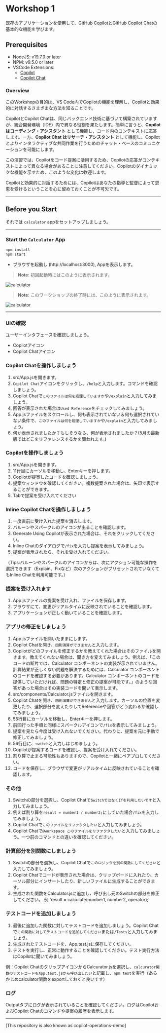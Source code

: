 # Workshop 1
既存のアプリケーションを使用して、GitHub CopilotとGitHub Copilot Chatの基本的な機能を学びます。

## Prerequisites
- NodeJS: v19.7.0 or later
- NPM: v9.5.0 or later
- VSCode Extensions:
  - [Copilot](https://marketplace.visualstudio.com/items?itemName=GitHub.copilot)
  - [Copilot Chat](https://marketplace.visualstudio.com/items?itemName=GitHub.copilot-chat)

### Overview

このWorkshopの目的は、VS Code内でCopilotの機能を理解し、Copilotと効果的に対話するさまざまな方法を知ることです。

CopilotとCopilot Chatは、同じバックエンド技術に基づいて構築されていますが、統合開発環境（IDE）内で異なる役割を果たします。簡単に言うと、**Copilot はコーディング・アシスタント** として機能し、コード内のコンテキストに応答します。一方、**Copilot Chat はリサーチ・アシスタント** として機能し、Copilot とよりインタラクティブな共同作業を行うためのチャット・ベースのコミュニケーションを可能にします。

この演習では、Copilotをコード提案に活用するため、Copilotの応答がコンテキストによって異なる場合があることに注意してください。Copilotのダイナミックな機能を示すため、このような変化は歓迎します。

Copilotと効果的に対話するためには、Copilotはあなたの指導と監督によって恩恵を受けるということを心に留めておくことが不可欠です。

---

## Before you Start 

それでは `calculator` appをセットアップしましょう。

---

### Start the `Calculator` App

```bash
npm install
npm start
``` 

- ブラウザを起動し (http://localhost:3000), Appを表示します。

> **Note:** 初回起動時にはこのように表示されます。

![calculator](docs/images/calculator2.png)

> **Note:** このワークショップの終了時には、このように表示されます。

 ![calculator](docs/images/calculator1.png)

---

### UIの確認
ユーザーインタフェースを確認しましょう。
- Copilotアイコン
- Copilot Chatアイコン

### Copilot Chatを操作しましょう
1. src/App.jsを開きます。
2. `Copilot Chat`アイコンをクリックし、`/help`と入力します。コマンドを確認しましょう。
3. Copilot Chatで`このファイルは何を処理していますか`や`/explain`と入力してみましょう。
4. 回答が表示された場合は`Used Reference`をチェックしてみましょう。
5. App.jsファイルをスクロールし、何も表示されていない＆何も選択されていない条件で、`このファイルは何を処理していますか`や`/explain`と入力してみましょう。
6. 何か表示されましたか？もしそうなら、何が表示されましたか？(5月の最新版ではどこをリファレンスするかを問われます。)

### Copilotを操作しましょう
1. src/App.jsを開きます。
2. 11行目にカーソルを移動し、Enterキーを押します。
3. Copilotが提案したコードを確認しましょう。
4. 提案ウィンドウを確認してください。複数提案された場合は、矢印で表示することができます。
5. Tabで提案を受け入れてください

### Inline Copilot Chatを操作しましょう
1. 一度直前に受け入れた提案を消去します。
2. バルーンやスパークルのアイコンが出ることを確認します。
3. Generate Using Copilotが表示された場合は、それをクリックしてください。
4. Inline Chatのダイアログで`/fix`を入力し提案を表示してみましょう。
5. 提案が表示されたら、それを受け入れてください。

（Tips:バルーンやスパークルのアイコンからは、次にアクション可能な操作を選択できます（Explain、Fixなど）次のアクションがプリセットされていなくてもInline Chatを利用可能です。）

### 提案を受け入れます
1. App.jsファイルの提案を受け入れ、ファイルを保存します。
2. ブラウザにて、変更がリアルタイムに反映されていることを確認します。
3. アプリケーションが正しく動いていることを確認します。

### アプリの修正をしましょう
1. App.jsファイルを開いたままにします。
2. Copilot Chatを開き、`四則演算ができません`と入力します。
3. Copilotがどのファイルを修正するかを教えてくれた場合はそのファイルを開きます。教えてくれない場合は、聞き方を変えてみましょう。例えば、「このコードの断片では、Calculator コンポーネントの実装が示されていません。計算結果が正しくない問題を解決するためには、Calculator コンポーネントのコードを確認する必要があります。Calculator コンポーネントのコードを提供していただければ、問題の特定と修正の提案が可能です。」のような回答があった場合はその実装コードを開いて表示します。
4. src/components/Calculator.jsファイルを開きます。
5. Copilot Chatを開き、`四則演算ができません`と入力します。カーソルの位置を変更したり、選択部分を変えたりしてReferenceや回答がどう変わるか確認してみましょう。
6. 55行目にカーソルを移動し、Enterキーを押します。
7. 前回行った手順と同様にスパークルアイコンで`/fix`を表示してみましょう。
8. 提案を見たら今度は受け入れないでください。代わりに、提案を元に手動で修正してみましょう。
9. 56行目に、`switch`と入力しはじめましょう。
10. Copilotが提案するコードを確認し、提案を受け入れてください。
11. 割り算で止まる可能性もありますので、Copilotと一緒にペアプロしてください。
12. コードを保存し、ブラウザで変更がリアルタイムに反映されていることを確認します。

### その他
1. Switchの部分を選択し、Copilot Chatで`SwitchではなくIfを利用したいです`と入力してみましょう。
2. 例えば割り算を`result = number1 / number2;`にしていた場合`/fix`を入力してみましょう。
3. Copilot Chatで`このファイルをリファクタしたい`と入力してみましょう。
4. Copilot Chatで`@workspace このファイルをリファクタしたい`と入力してみましょう。一つ前のコマンドとの違いを確認してください。

### 計算部分を別関数にしましょう
1. Switchの部分を選択し、Copilot Chatで`このロジックを別の関数にしてください`と入力してみましょう。
2. Copilot Chatでコードが表示された場合は、クリップボードに入れたり、カーソル部分にインサートしたり、新しいファイルに生成することができます。
3. 生成された関数をCalculator.jsに追加し、呼び出し元のSwitchの部分を修正してください。
例 'result = calculate(number1, number2, operator);'

### テストコードを追加しましょう
1. 最後に追加した関数に対してテストコードを追加しましょう。Copilot Chatで`この関数に対してテストコードを追加してください`または`/Tests`と入力してみましょう。
2. 生成されたテストコードを、App.test.jsに保存してください。
3. テストを実行し、正常に動作することを確認してください。テスト実行方法はCopilotに聞いてみましょう。

例：Copilot ChatのクリップアイコンからCalcurator.jsを選択し、`calcurator関数のテストコードをApp.test.jsから呼び出したい`と記載し、`npm test`を実行（あらかじめcalculator関数をexportしておくと良いです）

### ログ
Outputタブにログが表示されていることを確認してください。ログはCopilotおよびCopilot Chatのコマンドや提案の履歴を表示します。




---

[This repository is also known as copilot-operations-demo]
